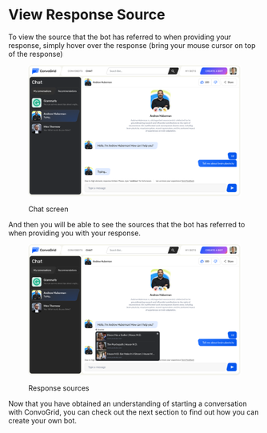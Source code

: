 # View Response Source

To view the source that the bot has referred to when providing your response, simply hover over the response (bring your mouse cursor on top of the response)

<figure><img src="../.gitbook/assets/image (2).png" alt=""><figcaption><p>Chat screen</p></figcaption></figure>

And then you will be able to see the sources that the bot has referred to when providing you with your response.

<figure><img src="../.gitbook/assets/image (15).png" alt=""><figcaption><p>Response sources</p></figcaption></figure>



Now that you have obtained an understanding of starting a conversation with ConvoGrid, you can check out the next section to find out how you can create your own bot.
